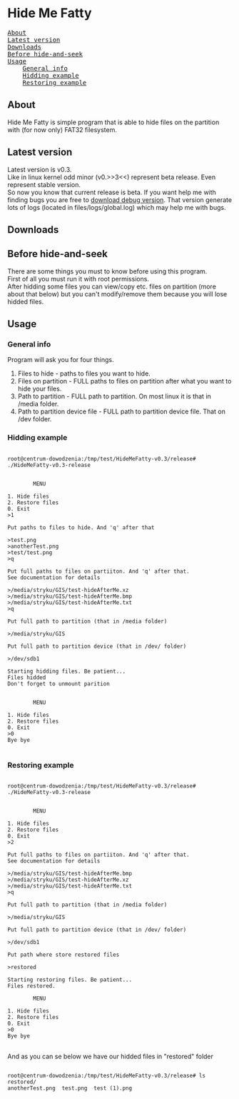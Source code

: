 ﻿# Hide Me Fatty
<pre>
<a href="#about">About</a>
<a href="#latest-version">Latest version</a>
<a href="#download">Downloads</a>
<a href="#before-hide-and-seek">Before hide-and-seek</a>
<a href="#usage">Usage</a>
	<a href="#usage-general">General info</a>
	<a href="#usage-hidding">Hidding example</a>
	<a href="#usage-restoring">Restoring example</a>
</pre>

## About
Hide Me Fatty is simple program that is able to hide files on the partition with (for now only) FAT32 filesystem.

## Latest version
Latest version is v0.3. <br />
Like in linux kernel odd minor (v0.>>3<<) represent beta release. Even represent stable version.<br />
So now you know that current release is beta. If you want help me with finding bugs you are free to <a href="#download-debug-version">download debug version</a>. That version generate lots of logs (located in files/logs/global.log) which may help me with bugs.<br />

## Downloads

## Before hide-and-seek
There are some things you must to know before using this program.<br />
First of all you must run it with root permissions.<br />
After hidding some files you can view/copy etc. files on partition (more about that below) but you can't modify/remove them because you will lose hidded files.<br />

## Usage
### General info
Program will ask you for four things.<br />
1. Files to hide - paths to files you want to hide.<br />
2. Files on partition - FULL paths to files on partition after what you want to hide your files.<br />
3. Path to partition - FULL path to partition. On most linux it is that in /media folder.<br />
4. Path to partition device file - FULL path to partition device file. That on /dev folder.<br />

### Hidding example
<pre>
<code>
root@centrum-dowodzenia:/tmp/test/HideMeFatty-v0.3/release# ./HideMeFatty-v0.3-release 


		MENU

1. Hide files
2. Restore files
0. Exit
>1

Put paths to files to hide. And 'q' after that

>test.png
>anotherTest.png
>test/test.png
>q

Put full paths to files on partiiton. And 'q' after that.
See documentation for details

>/media/stryku/GIS/test-hideAfterMe.xz
>/media/stryku/GIS/test-hideAfterMe.bmp
>/media/stryku/GIS/test-hideAfterMe.txt
>q

Put full path to partition (that in /media folder)

>/media/stryku/GIS

Put full path to partition device (that in /dev/ folder)

>/dev/sdb1

Starting hidding files. Be patient...
Files hidded
Don't forget to unmount parition


		MENU

1. Hide files
2. Restore files
0. Exit
>0
Bye bye
</code>
</pre>

### Restoring example
<pre>
<code>
root@centrum-dowodzenia:/tmp/test/HideMeFatty-v0.3/release# ./HideMeFatty-v0.3-release 


		MENU

1. Hide files
2. Restore files
0. Exit
>2

Put full paths to files on partiiton. And 'q' after that.
See documentation for details

>/media/stryku/GIS/test-hideAfterMe.bmp
>/media/stryku/GIS/test-hideAfterMe.xz
>/media/stryku/GIS/test-hideAfterMe.txt
>q

Put full path to partition (that in /media folder)

>/media/stryku/GIS

Put full path to partition device (that in /dev/ folder)

>/dev/sdb1

Put path where store restored files

>restored

Starting restoring files. Be patient...
Files restored.

		MENU

1. Hide files
2. Restore files
0. Exit
>0
Bye bye
</code>
</pre>

 And as you can se below we have our hidded files in "restored" folder
<pre>
<code>
root@centrum-dowodzenia:/tmp/test/HideMeFatty-v0.3/release# ls restored/
anotherTest.png  test.png  test (1).png
</code>
</pre>
